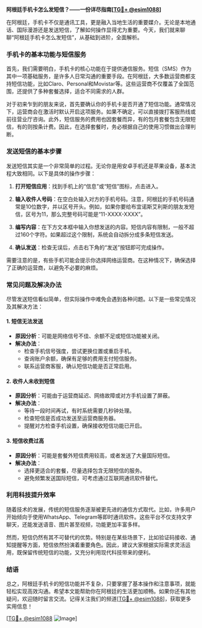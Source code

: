 **阿根廷手机卡怎么发短信？——一份详尽指南[[TG💪+ @esim1088](https://t.me/s/esim1088)]**

在阿根廷，手机卡不仅是通讯工具，更是融入当地生活的重要媒介。无论是本地通话、国际漫游还是发送短信，了解如何操作显得尤为重要。今天，我们就来聊聊“阿根廷手机卡怎么发短信”，从基础到进阶，全面解析。

### 手机卡的基本功能与短信服务

首先，我们需要明白，手机卡的核心功能在于提供通信服务。短信（SMS）作为其中一项基础服务，是许多人日常沟通的重要手段。在阿根廷，大多数运营商都支持短信功能，比如Claro、Personal和Movistar等。这些运营商不仅覆盖了全国范围，还提供了多种套餐选择，适合不同需求的人群。

对于初来乍到的朋友来说，首先要确认你的手机卡是否开通了短信功能。通常情况下，运营商会在激活时默认开启这项服务。如果不确定，可以直接拨打客服热线或前往营业厅咨询。此外，短信服务的费用也因套餐而异，有的包月套餐包含无限短信，有的则按条计费。因此，在选择套餐时，务必根据自己的使用习惯做出合理判断。

### 发送短信的基本步骤

发送短信其实是一个非常简单的过程。无论你是用安卓手机还是苹果设备，基本流程大致相同。以下是具体的操作步骤：

1. **打开短信应用**：找到手机上的“信息”或“短信”图标，点击进入。
   
2. **输入收件人号码**：在空白处输入对方的手机号码。注意，阿根廷的手机号码通常是10位数字，并以区号开头。例如，如果你要给布宜诺斯艾利斯的朋友发短信，区号为11，那么完整号码可能是“11-XXXX-XXXX”。

3. **编写内容**：在下方文本框中输入你想发送的内容。短信内容有限制，一般不超过160个字符。如果超过这个限制，系统会自动拆分成多条短信发送。

4. **确认发送**：检查无误后，点击右下角的“发送”按钮即可完成操作。

需要注意的是，有些手机可能会提示你选择网络运营商。在这种情况下，确保选择了正确的运营商，以避免不必要的麻烦。

### 常见问题及解决办法

尽管发送短信看似简单，但实际操作中难免会遇到各种问题。以下是一些常见情况及其解决方法：

#### 1. 短信无法发送
   - **原因分析**：可能是网络信号不佳、余额不足或短信功能被关闭。
   - **解决办法**：
     - 检查手机信号强度，尝试更换位置或重启手机。
     - 查询账户余额，确保有足够的费用支付短信服务。
     - 联系运营商客服，确认短信功能是否正常启用。

#### 2. 收件人未收到短信
   - **原因分析**：可能由于运营商延迟、网络故障或对方手机设置了屏蔽。
   - **解决办法**：
     - 等待一段时间再试，有时系统需要几秒钟处理。
     - 检查短信是否成功发送至运营商服务器。
     - 提醒对方检查手机设置，确保接收短信功能已开启。

#### 3. 短信收费过高
   - **原因分析**：可能是套餐外短信费用较高，或者发送了大量国际短信。
   - **解决办法**：
     - 选择更适合的套餐，尽量选择包含无限短信的服务。
     - 避免频繁发送国际短信，可考虑通过互联网通讯软件替代。

### 利用科技提升效率

随着技术的发展，传统的短信服务逐渐被更先进的通信方式取代。比如，许多用户开始倾向于使用WhatsApp、Telegram等即时通讯软件。这些平台不仅支持文字聊天，还能发送语音、图片甚至视频，功能更加丰富多样。

然而，短信仍然有其不可替代的优势。特别是在某些场景下，比如验证码接收、通知提醒等方面，短信依然扮演着重要角色。因此，建议大家根据实际需求灵活运用，既保留传统短信的功能，又充分利用现代科技带来的便利。

### 结语

总之，阿根廷手机卡的短信功能并不复杂，只要掌握了基本操作和注意事项，就能轻松实现高效沟通。希望本文能帮助你在阿根廷的生活更加顺畅。如果你还有其他疑问，欢迎随时留言交流。记得关注我们的频道[[TG💪+ @esim1088](https://t.me/s/esim1088)]，获取更多实用信息！

[[TG💪+ @esim1088](https://t.me/s/esim1088) ![Image](https://i.postimg.cc/4NQfJmqS/Snipaste-2025-05-13-00-14-12.png)]